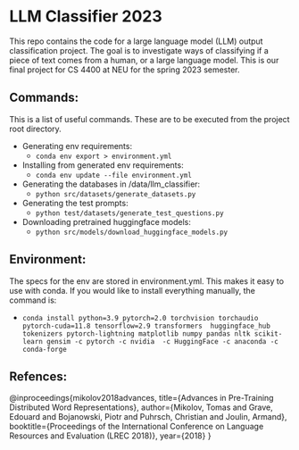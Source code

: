 # LLM Classifier 2023
This repo contains the code for a large language model (LLM) output classification project. The goal is to investigate ways of classifying if a piece of text comes from a human, or a large language model. This is our final project for CS 4400 at NEU for the spring 2023 semester.

## Commands:
This is a list of useful commands. These are to be executed from the project root directory.
- Generating env requirements:
  - `conda env export > environment.yml`
- Installing from generated env requirements:
  - `conda env update --file environment.yml`
- Generating the databases in /data/llm_classifier:
  - `python src/datasets/generate_datasets.py`
- Generating the test prompts:
  - `python test/datasets/generate_test_questions.py`
- Downloading pretrained huggingface models:
  - `python src/models/download_huggingface_models.py`

## Environment:

The specs for the env are stored in environment.yml. This makes it easy to use with conda. If you would like to install
everything manually, the command is:
- `conda install python=3.9 pytorch=2.0 torchvision torchaudio pytorch-cuda=11.8 tensorflow=2.9 transformers 
huggingface_hub tokenizers pytorch-lightning matplotlib numpy pandas nltk scikit-learn gensim -c pytorch -c nvidia 
-c HuggingFace -c anaconda -c conda-forge`

## Refences:
@inproceedings{mikolov2018advances,
  title={Advances in Pre-Training Distributed Word Representations},
  author={Mikolov, Tomas and Grave, Edouard and Bojanowski, Piotr and Puhrsch, Christian and Joulin, Armand},
  booktitle={Proceedings of the International Conference on Language Resources and Evaluation (LREC 2018)},
  year={2018}
}
